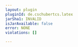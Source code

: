 ```yaml
---
layout: plugin
pluginId: de.cschubertcs.latex
jarSha1: INVALID
isJarAvailable: false
error: NONE
violations: []

---
```

